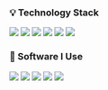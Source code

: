 ### 💡 Technology Stack

<img src="https://img.shields.io/badge/Python-3776AB?style=for-the-badge&logo=Python&logoColor=FFFFFF"/> <img src="https://img.shields.io/badge/Unity-696969?style=for-the-badge&logo=Unity&logoColor=FFFFFF"/> <img src="https://img.shields.io/badge/CSharp-512BD4?style=for-the-badge&logo=csharp&logoColor=FFFFFF"/> <img src="https://img.shields.io/badge/HTML5-E34F26?style=for-the-badge&logo=HTML5&logoColor=FFFFFF"/> <img src="https://img.shields.io/badge/JavaScript-696969?style=for-the-badge&logo=javascript&logoColor=F7DF1E"/> <img src="https://img.shields.io/badge/Firebase-DAA520?style=for-the-badge&logo=Firebase&logoColor=FFFFFF"/>

### 🤖 Software I Use

<img src="https://img.shields.io/badge/PyCharm-1E90FF?style=for-the-badge&logo=pycharm&logoColor=FFFFFF"/> <img src="https://img.shields.io/badge/Blender-E87D0D?style=for-the-badge&logo=Blender&logoColor=FFFFFF"/> <img src="https://img.shields.io/badge/Photoshop-696969?style=for-the-badge&logo=adobephotoshop&logoColor=31A8FF"/> <img src="https://img.shields.io/badge/Discord-5865F2?style=for-the-badge&logo=Discord&logoColor=FFFFFF"/> <img src="https://img.shields.io/badge/Notion-FFFFFF?style=for-the-badge&logo=Notion&logoColor=000000"/> 
